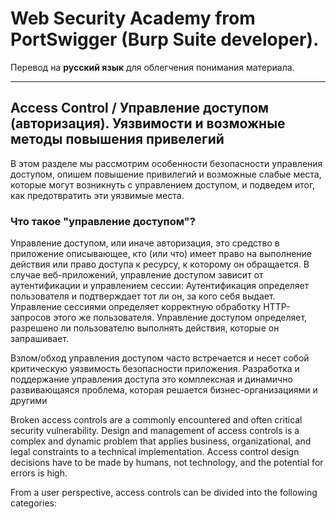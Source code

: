 # **Web Security Academy from PortSwigger** (Burp Suite developer). 
Перевод на **русский язык** для облегчения понимания материала.
___

## Access Control / Управление доступом (авторизация). Уязвимости и возможные методы повышения привелегий

В этом разделе мы рассмотрим особенности безопасности управления доступом, опишем повышение привилегий и возможные слабые места, которые могут возникнуть с управлением доступом, и подведем итог, как предотвратить эти уязвимые места.

### Что такое "управление доступом"?
Управление доступом, или иначе авторизация, это средство в приложение описывающее, кто (или что) имеет право на выполнение действия или право доступа к ресурсу, к которому он обращается. В случае веб-приложений, управление доступом зависит от аутентификации и управлением сессии:
Аутентификация определяет пользователя и подтверждает тот ли он, за кого себя выдает.
Управление сессиями определяет корректную обработку HTTP-запросов этого же пользователя.
Управление доступом определяет, разрешено ли пользователю выполнять действия, которые он запрашивает.

Взлом/обход управления доступом часто встречается и несет собой критическую уязвимость безопасности приложения. Разработка и поддержание управления доступа это комплексная и динамично развивающаяся проблема, которая решается бизнес-организациями и другими  

Broken access controls are a commonly encountered and often critical security vulnerability. Design and management of access controls is a complex and dynamic problem that applies business, organizational, and legal constraints to a technical implementation. Access control design decisions have to be made by humans, not technology, and the potential for errors is high.

From a user perspective, access controls can be divided into the following categories:
